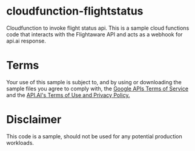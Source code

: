 # cloudfunction-flightstatus
Cloudfunction to invoke flight status api. This is a sample cloud functions code that interacts with the Flightaware API and acts as a webhook for api.ai response. 


# Terms
Your use of this sample is subject to, and by using or downloading the sample files you agree to comply with, the [Google APIs Terms of Service](https://developers.google.com/terms/) and the [API.AI's Terms of Use and Privacy Policy.](
https://api.ai/terms-and-privacy)

# Disclaimer
This code is a sample, should not be used for any potential production workloads.


